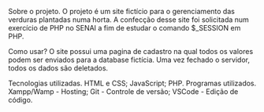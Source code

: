 Sobre o projeto.
O projeto é um site fictício para o gerenciamento das verduras plantadas numa horta. A confecção desse site foi solicitada num exercício de PHP no SENAI a fim de estudar o comando $_SESSION em PHP.

Como usar?
O site possui uma pagina de cadastro na qual todos os valores podem ser enviados para a database fictícia. Uma vez fechado o servidor, todos os dados são deletados.

Tecnologias utilizadas.
HTML e CSS;
JavaScript;
PHP.
Programas utilizados.
Xampp/Wamp - Hosting;
Git - Controle de versão;
VSCode - Edição de código.
